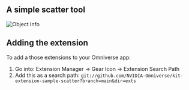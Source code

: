 ## A simple scatter tool

![Object Info](exts/omni.example.ui_window/data/preview.png)

## Adding the extension

To add a those extensions to your Omniverse app:
1. Go into: Extension Manager -> Gear Icon -> Extension Search Path
2. Add this as a search path: `git://github.com/NVIDIA-Omniverse/kit-extension-sample-scatter?branch=main&dir=exts`

